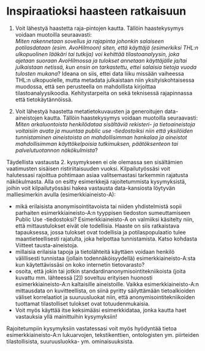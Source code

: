 Inspiraatioksi haasteen ratkaisuun
==================================

1. Voit lähestyä haastetta raja-pintojen kautta. Tällöin haastekysymys voidaan
muotoilla seuraavasti: <br>
_Miten rakennetaan sovellus ja rajapinta johonkin salaiseen potilasdataan (esim.
AvoHilmoon) siten, että käyttäjä (esimerkiksi THL:n ulkopuolinen lääkäri tai
tutkija) voi kehittää tilastoanalyysin, joka ajetaan suoraan AvoHilmossa ja
tulokset annetaan käyttäjälle ja/tai julkaistaan netissä, kun ensin on tarkastettu,
ettei salaisia tietoja vuoda tulosten mukana_? Ideana on siis, ettei
data liiku missään vaiheessa THL:n ulkopuolelle, mutta metadata julkaistaan
niin yksityiskohtaisessa muodossa, että sen perusteella on mahdollista
kirjoittaa tilastoanalyysikoodia. Kehitystarpeita on sekä teknisessä
rajapinnassa että tietokäytännöissä.

2. Voit lähestyä haastetta metatietokuvausten ja generoitujen data-aineistojen
kautta. Tällöin haastekysymys voidaan muotoilla seuraavasti: <br>
_Miten arkaluontoista henkilödataa sisältäviä rekisteri- ja tietoaineistoja
voitaisiin avata ja muuntaa public use -tiedostoiksi niin että yksilöiden
tunnistaminen aineistoista on mahdollisimman hankalaa ja aineistot
mahdollisimman käyttökelpoisia tutkimuksen, päätöksenteon tai palvelutuotannon
näkökulmista_?

Täydellista vastausta 2. kysymykseen ei ole olemassa sen sisältämien
vaatimusten sisäisen ristiriitaisuuden vuoksi. Kilpailutyössäsi voit
halutessasi rajoittua pohtimaan asiaa valitsemastasi tarkemmin rajatusta
näkökulmasta. Alla on esitty esimerkkejä rajoitetummista kysymyksistä, joihin
voit kilpailutyössäsi hakea vastausta data-kansiosta löytyvän malliesimerkin
avulla (esimerkkiaineisto-A):

- mikä erilaisista anonymisointitavoista tai niiden yhdistelmistä sopii
parhaiten esimerkkiaineisto-A:n tyyppisen tiedoston sumeuttamiseen
Public Use -tiedostoksi?
Esimerkkiaineisto-A on valmiiksi käsitelty niin, että mittaustulokset eivät
ole todellisia. Haaste on siis ratkaistava tapauksessa, jossa tulokset ovat
todellisia ja potilaspopulaatio tulee maantieteellisesti rajatulta, joka
helpottaa tunnistamista. Katso kohdasta Viitteet tausta-aineistoja.
- millaisia erilaisia tapoja ja tietolähteitä käyttäen voidaan henkilö
välillisesti tunnistaa (jollain todennäköisyydellä) esimerkkiaineisto-A:sta
kun käytettävissäsi on koko internetin tietovarasto?
- osoita, että jokin tai jotkin standardinanonymisointitekniikoista (joita
kuvattu mm. lähteessä [2]) soveltuu erityisen huonosti esimerkkiaineisto-A:n
kaltaisille aineistoille. Vaikka esimerkkiaineisto-A:n mittausdata on
kuvitteellista, on siinä pyritty säilyttämään tietoalkioiden väliset korrelaatiot
ja suuruusluokat niin, että anonymisointitekniikoiden tuottamat tilastolliset
tulokset ovat totuudenmukaisia.
- Voit myös käyttää itse keksimääsi esimerkkidataa, jonka kautta haet vastauksia
yllä mainittuihin kysymyksiin!

Rajoitetumpiin kysymyksiin vastatessasi voit myös hyödyntää tietoa
esimerkkiaineisto-A:n lukuarvojen, tekstikenttien, ontologisten ym. piirteiden
tilastollisista, suuruusluokka- ym. ominaisuuksista. 
